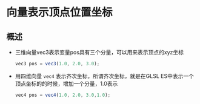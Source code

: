 # 向量表示顶点位置坐标

## 概述

+ 三维向量vec3表示变量pos具有三个分量，可以用来表示顶点的xyz坐标

  ```js
  vec3 pos = vec3(1.0, 2.0, 3.0);
  ```

+ 用四维向量 `vec4` 表示齐次坐标，所谓齐次坐标，就是在GLSL ES中表示一个顶点坐标的的时候，增加一个分量，1.0表示

  ```js
  vec4 pos = vec4(1.0, 2.0, 3.0,1.0);
  ```
